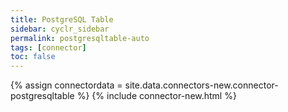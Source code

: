 ```yaml
---
title: PostgreSQL Table
sidebar: cyclr_sidebar
permalink: postgresqltable-auto
tags: [connector]
toc: false
---
```

{% assign connectordata = site.data.connectors-new.connector-postgresqltable %}
{% include connector-new.html %}	